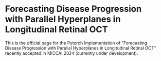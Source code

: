 # Forecasting Disease Progression with Parallel Hyperplanes in Longitudinal Retinal OCT

This is the official page for the Pytorch Implementation of "Forecasting Disease Progression with Parallel  Hyperplanes in Longitudinal Retinal OCT" recently accepted in MICCAI 2024 (currently under development). 










